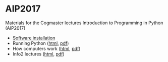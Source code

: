# AIP2017

Materials for the Cogmaster lectures Introduction to Programming in Python (AIP2017)

- [Software installation](Software-Installation/install.md)
- Running Python ([html](https://rawgit.com/chrplr/AIP2017/master/running-python/running-python.html), [pdf](https://rawgit.com/chrplr/AIP2017/master/running-python/running-python.pdf))
- How computers work ([html](https://rawgit.com/chrplr/AIP2017/master/how-computers-work.html  
   ), [pdf](https://rawgit.com/chrplr/AIP2017/master/how-computers-work.pdf))
- Info2 lectures ([html](https://rawgit.com/chrplr/AIP2017/master/info2.html), [pdf](https://rawgit.com/chrplr/AIP2017/master/info2.pdf)) 
